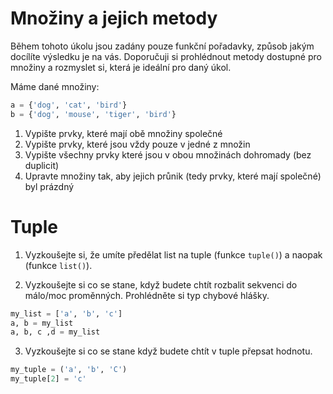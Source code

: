 # Množiny a jejich metody

Během tohoto úkolu jsou zadány pouze funkční pořadavky, způsob jakým docílíte výsledku je na vás. Doporučuji si prohlédnout metody dostupné pro množiny a rozmyslet si, která je ideální pro daný úkol.

Máme dané množiny:

```py
a = {'dog', 'cat', 'bird'}
b = {'dog', 'mouse', 'tiger', 'bird'}
```

1. Vypište prvky, které mají obě množiny společné
2. Vypište prvky, které jsou vždy pouze v jedné z množin
3. Vypište všechny prvky které jsou v obou množinách dohromady (bez duplicit)
4. Upravte množiny tak, aby jejich průnik (tedy prvky, které mají společné) byl prázdný

# Tuple

1. Vyzkoušejte si, že umíte předělat list na tuple (funkce `tuple()`) a naopak (funkce `list()`).

2. Vyzkoušejte si co se stane, když budete chtít rozbalit sekvenci do málo/moc proměnných. Prohlédněte si typ chybové hlášky.

```py
my_list = ['a', 'b', 'c']
a, b = my_list
a, b, c ,d = my_list
```

3. Vyzkoušejte si co se stane když budete chtít v tuple přepsat hodnotu.

```py
my_tuple = ('a', 'b', 'C')
my_tuple[2] = 'c'
```